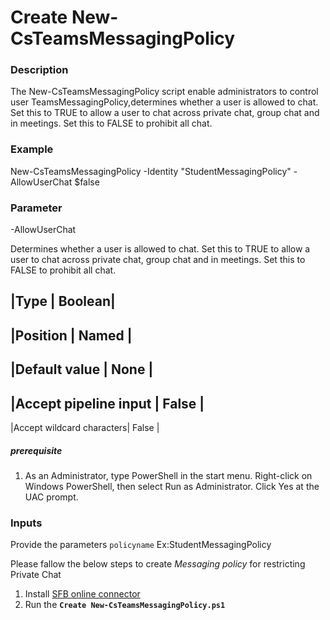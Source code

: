 # Create New-CsTeamsMessagingPolicy

### Description
The New-CsTeamsMessagingPolicy script enable administrators to control user TeamsMessagingPolicy,determines whether a user is allowed to chat. Set this to TRUE to allow a user to chat across private chat, group chat and in meetings. Set this to FALSE to prohibit all chat. 

### Example

New-CsTeamsMessagingPolicy -Identity "StudentMessagingPolicy" -AllowUserChat $false

### Parameter
-AllowUserChat

Determines whether a user is allowed to chat. Set this to TRUE to allow a user to chat across private chat, group chat and in meetings. Set this to FALSE to prohibit all chat.

|Type                      |	Boolean|
--------------------------------------
|Position                  |	Named  |
--------------------------------------
|Default value             |	None   |
--------------------------------------
|Accept pipeline input     |	False  |
--------------------------------------
|Accept wildcard characters|	False  |


##### prerequisite 
1. As an Administrator, type PowerShell in the start menu. Right-click on Windows PowerShell, then select Run as Administrator.
Click Yes at the UAC prompt.

### Inputs
Provide the parameters
`policyname` Ex:StudentMessagingPolicy

Please fallow the below steps to create _Messaging policy_ for restricting Private Chat
1)	Install [SFB online connector](https://www.microsoft.com/en-us/download/details.aspx?id=39366)
2)	Run the **`Create New-CsTeamsMessagingPolicy.ps1`**






